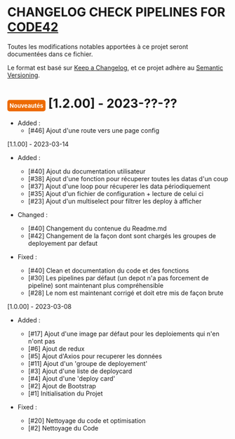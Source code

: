 # CHANGELOG CHECK PIPELINES FOR [CODE42](https://www.code42.fr/)

Toutes les modifications notables apportées à ce projet seront documentées dans ce fichier.

Le format est basé sur [Keep a Changelog](https://keepachangelog.com/en/1.0.0/),
et ce projet adhère au [Semantic Versioning](https://semver.org/spec/v2.0.0.html).

# <span style='color:white;background-color:#ed6b00;border-radius:5px;padding: 5px;font-size:small'>Nouveautés</span> [1.2.00] - 2023-??-??

- Added :
    - [#46] Ajout d'une route vers une page config

[1.1.00] - 2023-03-14

- Added :
    - [#40] Ajout du documentation utilisateur
    - [#38] Ajout d'une fonction pour récuperer toutes les datas d'un coup
    - [#37] Ajout d'une loop pour récuperer les data périodiquement
    - [#35] Ajout d'un fichier de configuration + lecture de celui ci
    - [#23] Ajout d'un multiselect pour filtrer les deploy à afficher

- Changed : 
    - [#40] Changement du contenue du Readme.md
    - [#42] Changement de la façon dont sont chargés les groupes de deployement par defaut
    
- Fixed :
    - [#40] Clean et documentation du code et des fonctions
    - [#30] Les pipelines par défaut (un depot n'a pas forcement de pipeline) sont maintenant plus compréhensible
    - [#28] Le nom est maintenant corrigé et doit etre mis de façon brute

[1.0.00] - 2023-03-08

- Added :
    - [#17] Ajout d'une image par défaut pour les deploiements qui n'en n'ont pas
    - [#6] Ajout de redux
    - [#5] Ajout d'Axios pour recuperer les données
    - [#11] Ajout d'un 'groupe de deployement'
    - [#3] Ajout d'une liste de deploycard
    - [#4] Ajout d'une 'deploy card'
    - [#2] Ajout de Bootstrap
    - [#1] Initialisation du Projet

- Fixed :
    - [#20] Nettoyage du code et optimisation
    - [#2] Nettoyage du Code